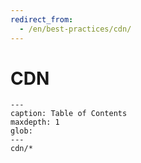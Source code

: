 ```yaml
---
redirect_from:
  - /en/best-practices/cdn/
---
```


# CDN

```{toctree}
---
caption: Table of Contents
maxdepth: 1
glob:
---
cdn/*
```
